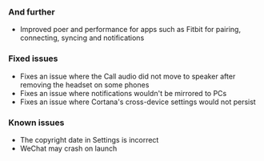 ### And further
- Improved poer and performance for apps such as Fitbit for pairing, connecting, syncing and notifications

### Fixed issues
- Fixes an issue where the Call audio did not move to speaker after removing the headset on some phones
- Fixes an issue where notifications wouldn't be mirrored to PCs
- Fixes an issue where Cortana's cross-device settings would not persist

### Known issues
- The copyright date in Settings is incorrect
- WeChat may crash on launch